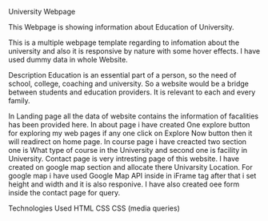 University Webpage

This Webpage is showing information about Education of University.

This is a multiple webpage template regarding to infomation about the university and also it is responsive by nature with some hover effects.
I have used dummy data in whole Website.
 
Description
Education is an essential part of a person, so the need of school, college, coaching and university. So a website would be a bridge between students and education providers. It is relevant to each and every family.

In Landing page all the data of website contains the information of facalities has been provided here.
In about page i have created One explore button for exploring my web pages if any one click on Explore Now button then it will readirect on home page.
In course page i have creacted two section one is What type of course in the University and second one is facility in University.
Contact page is very intresting page of this website. I have created on google map section and allocate there Univarsity Location.
For google map i have used Google Map API inside in iFrame tag after that i set height and width and it is also responive.
I have also created oee form inside the contact page for query.

Technologies Used 
HTML
CSS
CSS (media queries)
